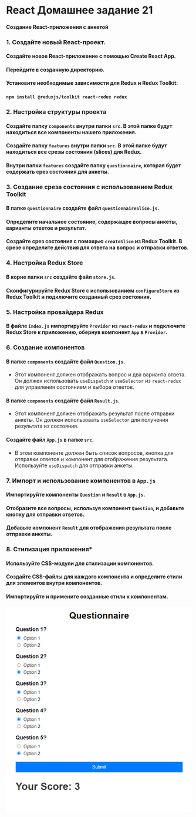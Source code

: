 # React Домашнее задание 21
#### Создание React-приложения с анкетой


### 1. Создайте новый React-проект.
#### Создайте новое React-приложение с помощью Create React App.
#### Перейдите в созданную директорию.
#### Установите необходимые зависимости для Redux и Redux Toolkit:
#### `npm install @reduxjs/toolkit react-redux redux`


### 2. Настройка структуры проекта
#### Создайте папку `components` внутри папки `src`. В этой папке будут находиться все компоненты нашего приложения.
#### Создайте папку `features` внутри папки `src`. В этой папке будут находиться все срезы состояния (slices) для Redux.
#### Внутри папки `features` создайте папку `questionnaire`, которая будет содержать срез состояния для анкеты.


### 3. Создание среза состояния с использованием Redux Toolkit
#### В папке `questionnaire` создайте файл `questionnaireSlice.js`.
#### Определите начальное состояние, содержащее вопросы анкеты, варианты ответов и результат.
#### Создайте срез состояния с помощью `createSlice` из Redux Toolkit. В срезе определите действия для ответа на вопрос и отправки ответов.


### 4. Настройка Redux Store
#### В корне папки `src` создайте файл `store.js`.
#### Сконфигурируйте Redux Store с использованием `configureStore` из Redux Toolkit и подключите созданный срез состояния.


### 5. Настройка провайдера Redux
#### В файле `index.js` импортируйте `Provider` из `react-redux` и подключите Redux Store к приложению, обернув компонент `App` в `Provider`.


### 6. Создание компонентов
#### В папке `components` создайте файл `Question.js`.
- Этот компонент должен отображать вопрос и два варианта ответа. Он должен использовать `useDispatch` и `useSelector` из `react-redux` для управления состоянием и выбора ответов.

#### В папке `components` создайте файл `Result.js`.
- Этот компонент должен отображать результат после отправки анкеты. Он должен использовать `useSelector` для получения результата из состояния.

#### Создайте файл `App.js` в папке `src`.
- В этом компоненте должен быть список вопросов, кнопка для отправки ответов и компонент для отображения результата. Используйте `useDispatch` для отправки анкеты.


### 7. Импорт и использование компонентов в `App.js`
#### Импортируйте компоненты `Question` и `Result` в `App.js`.
#### Отобразите все вопросы, используя компонент `Question`, и добавьте кнопку для отправки ответов.
#### Добавьте компонент `Result` для отображения результата после отправки анкеты.


### 8. Стилизация приложения*
#### Используйте CSS-модули для стилизации компонентов.
#### Создайте CSS-файлы для каждого компонента и определите стили для элементов внутри компонентов.
#### Импортируйте и примените созданные стили к компонентам.

![hw21](hw21_example.png)